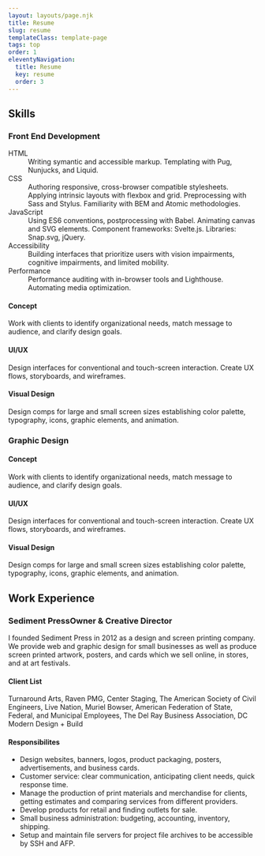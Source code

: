 ```yaml
---
layout: layouts/page.njk
title: Resume
slug: resume
templateClass: template-page
tags: top
order: 1
eleventyNavigation:
  title: Resume
  key: resume
  order: 3
---
```

## Skills
### Front End Development
<dl>
  <div>
    <dt>HTML</dt>
    <dd>Writing symantic and accessible markup. Templating with Pug, Nunjucks, and Liquid.</dd>
  </div>
  <div>
    <dt>CSS</dt>
    <dd>Authoring responsive, cross-browser compatible stylesheets. Applying intrinsic layouts with flexbox and grid. Preprocessing with Sass and Stylus. Familiarity with BEM and Atomic methodologies.</dd>
  </div>
  <div>
    <dt>JavaScript</dt>
    <dd>Using ES6 conventions, postprocessing with Babel. Animating canvas and SVG elements. Component frameworks: Svelte.js. Libraries: Snap.svg, jQuery.</dd>
  </div>
  <div>
    <dt>Accessibility</dt>
    <dd>Building interfaces that prioritize users with vision impairments, cognitive impairments, and limited mobility.</dd>
  </div>
  <div>
    <dt>Performance</dt>
    <dd>Performance auditing with in-browser tools and Lighthouse. Automating media optimization.</dd>
  </div>
</dl>

#### Concept
Work with clients to identify organizational needs, match message to audience, and clarify design goals.

#### UI/UX
Design interfaces for conventional and touch-screen interaction. Create UX flows, storyboards, and wireframes.

#### Visual Design
Design comps for large and small screen sizes establishing color palette, typography, icons, graphic elements, and animation.

### Graphic Design
#### Concept
Work with clients to identify organizational needs, match message to audience, and clarify design goals.

#### UI/UX
Design interfaces for conventional and touch-screen interaction. Create UX flows, storyboards, and wireframes.

#### Visual Design
Design comps for large and small screen sizes establishing color palette, typography, icons, graphic elements, and animation.

## Work Experience
### Sediment Press<span class="h3-sub">Owner & Creative Director</span>

I founded Sediment Press in 2012 as a design and screen printing company. We provide web and graphic design for small businesses as well as produce screen printed artwork, posters, and cards which we sell online, in stores, and at art festivals.

#### Client List
Turnaround Arts, Raven PMG, Center Staging, The American Society of Civil Engineers, Live Nation, Muriel Bowser, American Federation of State, Federal, and Municipal Employees, The Del Ray Business Association, DC Modern Design + Build

#### Responsibilites
- Design websites, banners, logos, product packaging, posters, advertisements, and business cards.
- Customer service: clear communication, anticipating client needs, quick response time.
- Manage the production of print materials and merchandise for clients, getting estimates and comparing services from different providers.
- Develop products for retail and finding outlets for sale.
- Small business administration: budgeting, accounting, inventory, shipping.
- Setup and maintain file servers for project file archives to be accessible by SSH and AFP.
